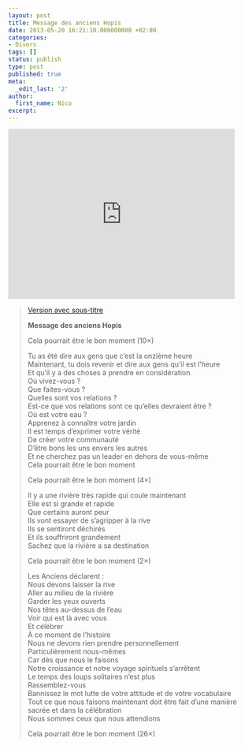 ```yaml
---
layout: post
title: Message des anciens Hopis
date: 2013-05-20 16:21:10.000000000 +02:00
categories:
- Divers
tags: []
status: publish
type: post
published: true
meta:
  _edit_last: '2'
author:
  first_name: Nico
excerpt:
---
```

<p><iframe src="https://www.youtube.com/embed/aCF03LfQKNY" height="345" width="460" allowfullscreen="" frameborder="0"></iframe></p>
<blockquote><p><a href="https://www.youtube.com/watch?v=vF8nDzQ5Fgk">Version avec sous-titre</a></p>
<p><b>Message des anciens Hopis</b></p>
<p>Cela pourrait être le bon moment (10×)</p>
<p>Tu as été dire aux gens que c’est la onzième heure<br />
Maintenant, tu dois revenir et dire aux gens qu’il est l’heure<br />
Et qu’il y a des choses à prendre en considération<br />
Où vivez-vous ?<br />
Que faites-vous ?<br />
Quelles sont vos relations ?<br />
Est-ce que vos relations sont ce qu’elles devraient être ?<br />
Où est votre eau ?<br />
Apprenez à connaître votre jardin<br />
Il est temps d’exprimer votre vérité<br />
De créer votre communauté<br />
D’être bons les uns envers les autres<br />
Et ne cherchez pas un leader en dehors de vous-même<br />
Cela pourrait être le bon moment</p>
<p>Cela pourrait être le bon moment (4×)</p>
<p>Il y a une rivière très rapide qui coule maintenant<br />
Elle est si grande et rapide<br />
Que certains auront peur<br />
Ils vont essayer de s’agripper à la rive<br />
Ils se sentiront déchirés<br />
Et ils souffriront grandement<br />
Sachez que la rivière a sa destination</p>
<p>Cela pourrait être le bon moment (2×)</p>
<p>Les Anciens déclarent :<br />
Nous devons laisser la rive<br />
Aller au milieu de la rivière<br />
Garder les yeux ouverts<br />
Nos têtes au-dessus de l’eau<br />
Voir qui est là avec vous<br />
Et célébrer<br />
À ce moment de l’histoire<br />
Nous ne devons rien prendre personnellement<br />
Particulièrement nous-mêmes<br />
Car dès que nous le faisons<br />
Notre croissance et notre voyage spirituels s’arrêtent<br />
Le temps des loups solitaires n’est plus<br />
Rassemblez-vous<br />
Bannissez le mot lutte de votre attitude et de votre vocabulaire<br />
Tout ce que nous faisons maintenant doit être fait d’une manière sacrée et dans la célébration<br />
Nous sommes ceux que nous attendions</p>
<p>Cela pourrait être le bon moment (26×)</p></blockquote>
